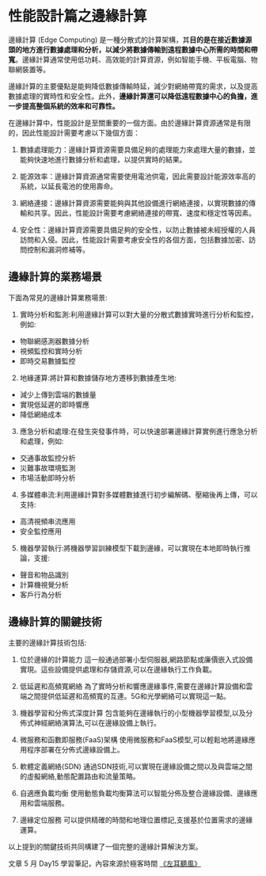 # 性能設計篇之邊緣計算

邊緣計算 (Edge Computing) 是一種分散式的計算架構，其**目的是在接近數據源頭的地方進行數據處理和分析，以減少將數據傳輸到遠程數據中心所需的時間和帶寬**。邊緣計算通常使用低功耗、高效能的計算資源，例如智能手機、平板電腦、物聯網裝置等。

邊緣計算的主要優點是能夠降低數據傳輸時延，減少對網絡帶寬的需求，以及提高數據處理的實時性和安全性。此外，**邊緣計算還可以降低遠程數據中心的負擔，進一步提高整個系統的效率和可靠性。**

在邊緣計算中，性能設計是至關重要的一個方面。由於邊緣計算資源通常是有限的，因此性能設計需要考慮以下幾個方面：

1. 數據處理能力：邊緣計算資源需要具備足夠的處理能力來處理大量的數據，並能夠快速地進行數據分析和處理，以提供實時的結果。

2. 能源效率：邊緣計算資源通常需要使用電池供電，因此需要設計能源效率高的系統，以延長電池的使用壽命。

3. 網絡連接：邊緣計算資源需要能夠與其他設備進行網絡連接，以實現數據的傳輸和共享。因此，性能設計需要考慮網絡連接的帶寬、速度和穩定性等因素。

4. 安全性：邊緣計算資源需要具備足夠的安全性，以防止數據被未經授權的人員訪問和入侵。因此，性能設計需要考慮安全性的各個方面，包括數據加密、訪問控制和漏洞修補等。

## 邊緣計算的業務場景

下面為常見的邊緣計算業務場景:

1. 實時分析和監測:利用邊緣計算可以對大量的分散式數據實時進行分析和監控，例如:

- 物聯網感測器數據分析  
- 視頻監控和實時分析  
- 即時交易數據監控

2. 地緣運算:將計算和數據儲存地方遷移到數據產生地:

- 減少上傳到雲端的數據量  
- 實現低延遲的即時響應  
- 降低網絡成本

3. 應急分析和處理:在發生突發事件時，可以快速部署邊緣計算實例進行應急分析和處理，例如:

- 交通事故監控分析  
- 災難事故環境監測
- 市場活動即時分析

4. 多媒體串流:利用邊緣計算對多媒體數據進行初步編解碼、壓縮後再上傳，可以支持:

- 高清視頻串流應用  
- 安全監控應用

5. 機器學習執行:將機器學習訓練模型下載到邊緣，可以實現在本地即時執行推論，支援:

- 聲音和物品識別   
- 計算機視覺分析
- 客戶行為分析

## 邊緣計算的關鍵技術

主要的邊緣計算技術包括:

1. 位於邊緣的計算能力
這一般通過部署小型伺服器,網路節點或廉價嵌入式設備實現。這些設備提供處理和存儲資源,可以在邊緣執行工作負載。

3. 低延遲和高頻寬網絡
為了實時分析和響應邊緣事件,需要在邊緣計算設備和雲端之間提供低延遲和高頻寬的互連。5G和光學網絡可以實現這一點。

3. 機器學習和分佈式深度計算
包含能夠在邊緣執行的小型機器學習模型,以及分佈式神經網絡演算法,可以在邊緣設備上執行。

4. 微服務和函數即服務(FaaS)架構
使用微服務和FaaS模型,可以輕鬆地將邊緣應用程序部署在分佈式邊緣設備上。

5. 軟體定義網絡(SDN) 
通過SDN技術,可以實現在邊緣設備之間以及與雲端之間的虛擬網絡,動態配置路由和流量策略。

6. 自適應負載均衡
使用動態負載均衡算法可以智能分佈及整合邊緣設備、邊緣應用和雲端服務。

7. 邊緣定位服務
可以提供精確的時間和地理位置標記,支援基於位置需求的邊緣運算。

以上提到的關鍵技術共同構建了一個完整的邊緣計算解決方案。

文章 5 月 Day15 學習筆記，內容來源於極客時間 [《左耳聽風》](http://gk.link/a/123vq)
